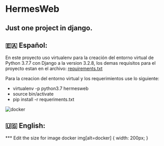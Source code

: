 # HermesWeb
## Just one project in django.

## 🇪🇦 Español:
En este proyecto uso virtualenv para la creación del entorno virtual de Python 3.7.7
con Django a la version 3.2.8, los demas requisitos para el proyecto estan en el
archivo: [requirements.txt]


Para la creacion del entorno virtual y los requerimientos use lo siguiente:

- virtualenv -p python3.7 hermesweb
- source bin/activate
- pip install -r requeriments.txt

![docker](https://www.docker.com/sites/default/files/d8/2019-07/vertical-logo-monochromatic.png)
## 🇺🇸 English:

[requirements.txt]: app/requirements/requirements.txt
*** Edit the size for image docker
img[alt=docker] { width: 200px; }

